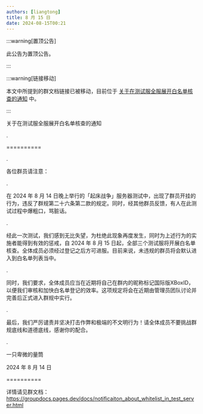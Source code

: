```yaml
---
authors: [liangtong]
title: 8 月 15 日
date: 2024-08-15T00:21
---
```


:::warning[置顶公告]

此公告为置顶公告。

:::

:::warning[链接移动]

本文中所提到的群文档链接已被移动，目前位于 [关于在测试服全服展开白名单核查的通知](./081501_full) 中。

:::

关于在测试服全服展开白名单核查的通知

.

==========

.

各位群员请注意：

.

在 2024 年 8 月 14 日晚上举行的「起床战争」服务器测试中，出现了群员开挂的行为，违反了群规第二十六条第二款的规定。同时，经其他群员反馈，有人在此测试过程中爆粗口，骂脏话。

.

经此一次测试，我们感到无比失望，为杜绝此现象再度发生，同时为上述行为的实施者能得到有效的惩戒，自 2024 年 8 月 15 日起，全部三个测试服将开展白名单核查。全体成员必须经过登记之后方可进服。目前来说，未违规的群员将会默认进入到白名单列表当中。

.

同时，我们要求，全体成员应当在近期将自己在群内的昵称标记国际版XBoxID，以便我们审核和加快白名单登记的效率。这项规定将会在近期由管理员团队讨论并完善后正式进入群规中实行。

.

最后，我们严厉谴责并坚决打击作弊和极端的不文明行为！请全体成员不要挑战群规底线和道德底线，感谢你的配合。

.

一只卑微的量筒

2024 年 8 月 14 日

==========

详情请见群文档：https://groupdocs.pages.dev/docs/notificaiton_about_whitelist_in_test_server.html
